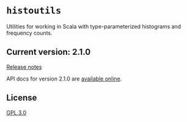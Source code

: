 # `histoutils`

Utilities for working in Scala with type-parameterized histograms and frequency counts.


## Current version: 2.1.0

[Release notes](releases.md)

API docs for version 2.1.0 are [available online](https://neelsmith.github.io/histoutils/api/edu/holycross/shot/histoutils/index.html).


## License

[GPL 3.0](https://opensource.org/licenses/gpl-3.0.html)
